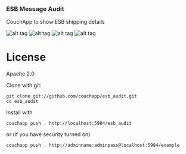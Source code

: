 ### ESB Message Audit

CouchApp to show ESB shipping details



![alt tag](https://raw.github.com/cruzegoodin/code/couchapp/esb_audit/_attachments/images/Page1.png)
![alt tag](https://raw.github.com/cruzegoodin/code/couchapp/esb_audit/_attachments/images/Page2.png)
![alt tag](https://raw.github.com/cruzegoodin/code/couchapp/esb_audit/_attachments/images/Page3.png)
![alt tag](https://raw.github.com/cruzegoodin/code/couchapp/esb_audit/_attachments/images/Page4.png)

# License

Apache 2.0




Clone with git:

    git clone git://github.com/couchapp/esb_audit.git
    cd esb_audit

Install with 
    
    couchapp push . http://localhost:5984/esb_audit

or (if you have security turned on)

    couchapp push . http://adminname:adminpass@localhost:5984/example
  




